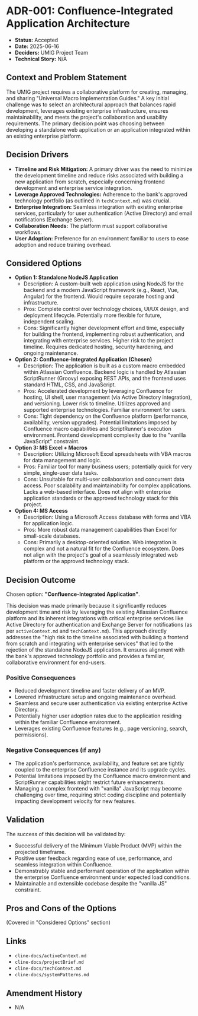 # ADR-001: Confluence-Integrated Application Architecture

- **Status:** Accepted
- **Date:** 2025-06-16
- **Deciders:** UMIG Project Team
- **Technical Story:** N/A

## Context and Problem Statement

The UMIG project requires a collaborative platform for creating, managing, and sharing "Universal Macro Implementation Guides." A key initial challenge was to select an architectural approach that balances rapid development, leverages existing enterprise infrastructure, ensures maintainability, and meets the project's collaboration and usability requirements. The primary decision point was choosing between developing a standalone web application or an application integrated within an existing enterprise platform.

## Decision Drivers

- **Timeline and Risk Mitigation:** A primary driver was the need to minimize the development timeline and reduce risks associated with building a new application from scratch, especially concerning frontend development and enterprise service integration.
- **Leverage Approved Technologies:** Adherence to the bank's approved technology portfolio (as outlined in `techContext.md`) was crucial.
- **Enterprise Integration:** Seamless integration with existing enterprise services, particularly for user authentication (Active Directory) and email notifications (Exchange Server).
- **Collaboration Needs:** The platform must support collaborative workflows.
- **User Adoption:** Preference for an environment familiar to users to ease adoption and reduce training overhead.

## Considered Options

- **Option 1: Standalone NodeJS Application**
  - Description: A custom-built web application using NodeJS for the backend and a modern JavaScript framework (e.g., React, Vue, Angular) for the frontend. Would require separate hosting and infrastructure.
  - Pros: Complete control over technology choices, UI/UX design, and deployment lifecycle. Potentially more flexible for future, independent scaling.
  - Cons: Significantly higher development effort and time, especially for building the frontend, implementing robust authentication, and integrating with enterprise services. Higher risk to the project timeline. Requires dedicated hosting, security hardening, and ongoing maintenance.
- **Option 2: Confluence-Integrated Application (Chosen)**
  - Description: The application is built as a custom macro embedded within Atlassian Confluence. Backend logic is handled by Atlassian ScriptRunner (Groovy) exposing REST APIs, and the frontend uses standard HTML, CSS, and JavaScript.
  - Pros: Accelerated development by leveraging Confluence for hosting, UI shell, user management (via Active Directory integration), and versioning. Lower risk to timeline. Utilizes approved and supported enterprise technologies. Familiar environment for users.
  - Cons: Tight dependency on the Confluence platform (performance, availability, version upgrades). Potential limitations imposed by Confluence macro capabilities and ScriptRunner's execution environment. Frontend development complexity due to the "vanilla JavaScript" constraint.
- **Option 3: MS Excel + Macros**
  - Description: Utilizing Microsoft Excel spreadsheets with VBA macros for data management and logic.
  - Pros: Familiar tool for many business users; potentially quick for very simple, single-user data tasks.
  - Cons: Unsuitable for multi-user collaboration and concurrent data access. Poor scalability and maintainability for complex applications. Lacks a web-based interface. Does not align with enterprise application standards or the approved technology stack for this project.
- **Option 4: MS Access**
  - Description: Using a Microsoft Access database with forms and VBA for application logic.
  - Pros: More robust data management capabilities than Excel for small-scale databases.
  - Cons: Primarily a desktop-oriented solution. Web integration is complex and not a natural fit for the Confluence ecosystem. Does not align with the project's goal of a seamlessly integrated web platform or the approved technology stack.

## Decision Outcome

Chosen option: **"Confluence-Integrated Application"**.

This decision was made primarily because it significantly reduces development time and risk by leveraging the existing Atlassian Confluence platform and its inherent integrations with critical enterprise services like Active Directory for authentication and Exchange Server for notifications (as per `activeContext.md` and `techContext.md`). This approach directly addresses the "high risk to the timeline associated with building a frontend from scratch and integrating with enterprise services" that led to the rejection of the standalone NodeJS application. It ensures alignment with the bank's approved technology portfolio and provides a familiar, collaborative environment for end-users.

### Positive Consequences

- Reduced development timeline and faster delivery of an MVP.
- Lowered infrastructure setup and ongoing maintenance overhead.
- Seamless and secure user authentication via existing enterprise Active Directory.
- Potentially higher user adoption rates due to the application residing within the familiar Confluence environment.
- Leverages existing Confluence features (e.g., page versioning, search, permissions).

### Negative Consequences (if any)

- The application's performance, availability, and feature set are tightly coupled to the enterprise Confluence instance and its upgrade cycles.
- Potential limitations imposed by the Confluence macro environment and ScriptRunner capabilities might restrict future enhancements.
- Managing a complex frontend with "vanilla" JavaScript may become challenging over time, requiring strict coding discipline and potentially impacting development velocity for new features.

## Validation

The success of this decision will be validated by:

- Successful delivery of the Minimum Viable Product (MVP) within the projected timeframe.
- Positive user feedback regarding ease of use, performance, and seamless integration within Confluence.
- Demonstrably stable and performant operation of the application within the enterprise Confluence environment under expected load conditions.
- Maintainable and extensible codebase despite the "vanilla JS" constraint.

## Pros and Cons of the Options

(Covered in "Considered Options" section)

## Links

- `cline-docs/activeContext.md`
- `cline-docs/projectBrief.md`
- `cline-docs/techContext.md`
- `cline-docs/systemPatterns.md`

## Amendment History

- N/A
